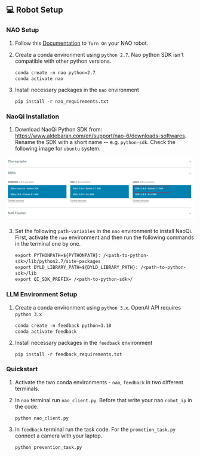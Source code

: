 ## 💻 Robot Setup

### NAO Setup

1. Follow this [Documentation](http://doc.aldebaran.com/2-8/family/nao_user_guide/index.html) to `Turn On` your NAO robot.

2. Create a conda environment using `python 2.7`. Nao python SDK isn't compatible with other python versions.

    ```
    conda create -n nao python=2.7
    conda activate nao
    ```
3. Install necessary packages in the `nao` environment

    ```
    pip install -r nao_requirements.txt
    ```

### NaoQi Installation

1. Download NaoQi Python SDK from: https://www.aldebaran.com/en/support/nao-6/downloads-softwares. Rename the SDK with a short name -- e.g. `python-sdk`. Check the following image for `ubuntu` system.

![NAOQi Install](../project_images/nao.png)

3. Set the following `path-variables` in the `nao` environment to install NaoQi. First, activate the `nao` environment and then run the following commands in the terminal one by one.

    ```
    export PYTHONPATH=${PYTHONPATH}: /<path-to-python-sdk>/lib/python2.7/site-packages 
    export DYLD_LIBRARY_PATH=${DYLD_LIBRARY_PATH}: /<path-to-python-sdk>/lib
    export QI_SDK_PREFIX= /<path-to-python-sdk>/
    ```



### LLM Environment Setup

1. Create a conda environment using `python 3.x`. OpenAI API requires `python 3.x`

    ```
    conda create -n feedback python=3.10
    conda activate feedback
    ```
2. Install necessary packages in the `feedback` environment

    ```
    pip install -r feedback_requirements.txt
    ```

### Quickstart
1. Activate the two conda environments - `nao`, `feedback` in two different terminals.

2. In `nao` terminal run `nao_client.py`. Before that write your nao `robot_ip` in the code.
    ```
    python nao_client.py
    ```

3. In `feedback` terminal run the task code. For the `promotion_task.py` connect a camera with your laptop.
    ```
    python prevention_task.py
    ```